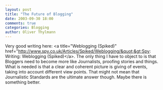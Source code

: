 ```yaml
---
layout: post
title: "The Future of Blogging"
date: 2003-09-30 18:00
comments: true
categories: Blogging
author: Oliver Thylmann
---
```



Very good writing here: &lt;a title=&quot;Weblogging (Spiked)&quot; href=&quot;http://www.spy.co.uk/Articles/Spiked/Weblogging/&quot;&gt;Spy: Writing: Weblogging (Spiked)&lt;/a&gt;. The only thing I have to object to is that Bloggers need to become more like Journalists, proofing stories and things. What is needed is that a clear and coherent picture is giving of events, taking into account different view points. That might not mean that Journalistic Standards are the ultimate answer though. Maybe there is something better.


